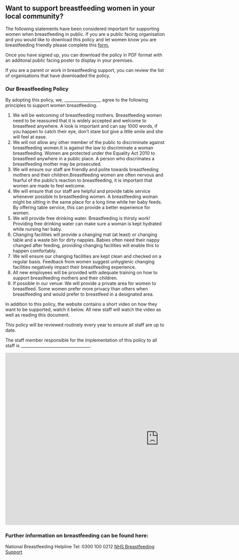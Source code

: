 ## Want to support breastfeeding women in your local community? 

The following statements have been considered important for supporting women when breastfeeding in public. If you are a public facing organisation and you would like to download this policy and let women know you are breastfeeding friendly please complete this [form.](https://forms.gle/X2u2upQx652fdqgn7)

Once you have signed up, you can download the policy in PDF format with an additonal public facing poster to display in your premises.

If you are a parent or work in breastfeeding support, you can review the list of organisations that have downloaded the policy.
### Our Breastfeeding Policy
By adopting this policy, we, __________________ agree to the following principles to support women breastfeeding.
1. We will be welcoming of  breastfeeding mothers. Breastfeeding women need to be reassured that it is widely accepted and welcome to breastfeed anywhere. A look is important and can say 1000 words, if you happen to catch their eye, don’t stare but give a little smile and she will feel at ease.
2. We will not allow any other member of the public to discriminate against breastfeeding women.It is against the law to discriminate a woman breastfeeding. Women are protected under the Equality Act 2010 to breastfeed anywhere in a public place. A person who discrimates a breastfeeding mother may be prosecuted. 
3. We will ensure our staff are friendly and polite towards breastfeeding mothers and their children.Breastfeeding women are often nervous and fearful of the public’s reaction to breastfeeding, it is important that women are made to feel welcome. 
4. We will ensure that our staff are helpful and provide table service whenever possible to breastfeeding women. A breastfeeding woman might be sitting in the same place for a long time while her baby feeds. By offering table service, this can provide a better experience for women.
5. We will provide free drinking water. Breastfeeding is thirsty work! Providing free drinking water can make sure a woman is kept hydrated while nursing her baby. 
6. Changing facilities will provide a changing mat (at least) or changing table and a waste bin for dirty nappies. Babies often need their nappy changed after feeding, providing changing facilities will enable this to happen comfortably.
7. We will ensure our changing facilities are kept clean and checked on a regular basis. Feedback from women suggest unhygienic changing facilities negatively impact their breastfeeding experience.
8. All new employees will be provided with adequate training on how to support breastfeeding mothers and their children.
9. If possible in our venue: We will provide a private area for women to breastfeed. Some women prefer more privacy than others when breastfeeding and would prefer to breastfeed in a designated area.

In addition to this policy, the website contains a short video on how they want to be supported, watch it below.
All new staff will watch the video as well as reading this document.

This policy will be reviewed routinely every year to ensure all staff are up to date.

The staff member responsible for the implementation of this policy to all staff is __________________________________.

<p align="center">
<iframe src="https://spark.adobe.com/video/P7LuopiLrxv5c/embed"  width="960" height="540" frameborder="0" allowfullscreen></iframe>
</p>

### Further information on breastfeeding can be found here:
National Breastfeeding Helpline Tel: 0300 100 0212
[NHS Breastfeeding Support](https://www.nhs.uk/conditions/pregnancy-and-baby/breastfeeding-help-support/)
